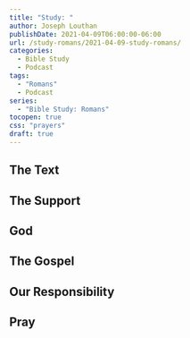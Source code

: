 ```yaml
---
title: "Study: "
author: Joseph Louthan
publishDate: 2021-04-09T06:00:00-06:00
url: /study-romans/2021-04-09-study-romans/
categories:
  - Bible Study
  - Podcast
tags:
  - "Romans"
  - Podcast
series:
  - "Bible Study: Romans"
tocopen: true
css: "prayers"
draft: true
---
```

## The Text

## The Support

## God

## The Gospel

## Our Responsibility

## Pray

<div style="font-variant: small-caps;">

</div>

```text

```
